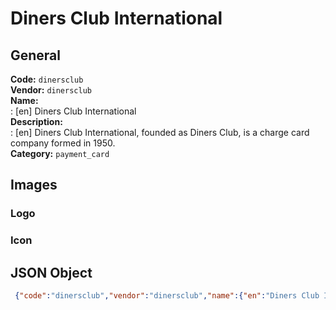 # Diners Club International 
## General 
**Code:** `dinersclub`  
**Vendor:** `dinersclub`  
**Name:**  
:	[en] Diners Club International  
**Description:**  
: [en] Diners Club International, founded as Diners Club, is a charge card company formed in 1950.  
**Category:** `payment_card`  
## Images 
### Logo 
### Icon 
## JSON Object 
```json
 {"code":"dinersclub","vendor":"dinersclub","name":{"en":"Diners Club International"},"description":{"en":"Diners Club International, founded as Diners Club, is a charge card company formed in 1950."},"countries":null,"category":"payment_card"}```  
